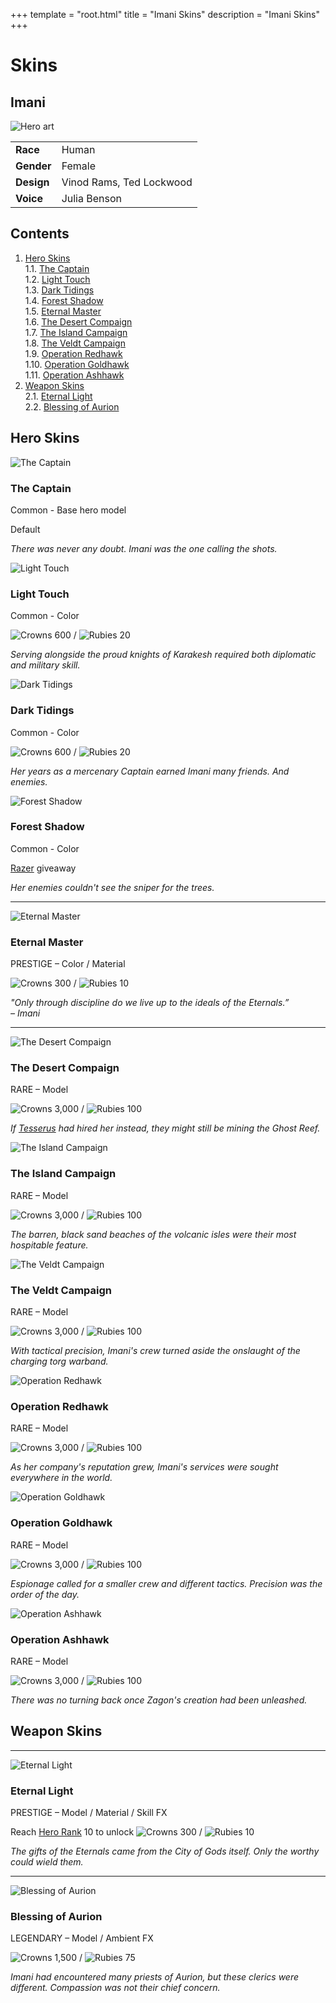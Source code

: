 +++
template = "root.html"
title = "Imani Skins"
description = "Imani Skins"
+++

# Skins

<div id="summary" style="width:300px">

## Imani

<img src="/Heroes/imani/art.png" alt="Hero art">

|            |                          |
| ---------- | ------------------------ |
| **Race**   | Human                    |
| **Gender** | Female                   |
| **Design** | Vinod Rams, Ted Lockwood |
| **Voice**  | Julia Benson             |

</div>

<div class="toc">

## Contents

1. [Hero Skins](#hero-skins)  
    1.1. [The Captain](#the-captain)  
    1.2. [Light Touch](#light-touch)  
    1.3. [Dark Tidings](#dark-tidings)  
    1.4. [Forest Shadow](#forest-shadow)  
    1.5. [Eternal Master](#eternal-master)  
    1.6. [The Desert Compaign](#the-desert-compaign)  
    1.7. [The Island Campaign](#the-island-campaign)  
    1.8. [The Veldt Campaign](#the-veldt-campaign)  
    1.9. [Operation Redhawk](#operation-redhawk)  
    1.10. [Operation Goldhawk](#operation-goldhawk)  
    1.11. [Operation Ashhawk](#operation-ashhawk)  
2. [Weapon Skins](#weapon-skins)  
    2.1. [Eternal Light](#eternal-light)  
    2.2. [Blessing of Aurion](#blessing-of-aurion)  

</div>

## Hero Skins

<img src="/Heroes/imani/Skin_The_Captain.png" alt="The Captain" class="left_img skin">

### The Captain

Common - Base hero model

Default

_There was never any doubt. Imani was the one calling the shots._

<div style="clear: left"></div>

<img src="/Heroes/imani/Skin_Light_Touch.png" alt="Light Touch" class="left_img skin">

### Light Touch

Common - Color

![Crowns](/img/crowns.png) 600 / ![Rubies](/img/rubies.png) 20

_Serving alongside the proud knights of Karakesh required both diplomatic and military skill._

<div style="clear: left"></div>

<img src="/Heroes/imani/Skin_Dark_Tidings.png" alt="Dark Tidings" class="left_img skin">

### Dark Tidings

Common - Color

![Crowns](/img/crowns.png) 600 / ![Rubies](/img/rubies.png) 20

_Her years as a mercenary Captain earned Imani many friends. And enemies._

<div style="clear: left"></div>

<img src="/Heroes/imani/Skin_Forest_Shadow.png" alt="Forest Shadow" class="left_img skin">

### Forest Shadow

Common - Color

[Razer](http://en.wikipedia.org/wiki/Razer_Inc.) giveaway

_Her enemies couldn't see the sniper for the trees._

<div style="clear: left"></div>

---

<img src="/Heroes/imani/Skin_Eternal_Master.png" alt="Eternal Master" class="left_img skin">

### Eternal Master

PRESTIGE – Color / Material

![Crowns](/img/crowns.png) 300 / ![Rubies](/img/rubies.png) 10

_"Only through discipline do we live up to the ideals of the Eternals.”  
– Imani_

<div style="clear: left"></div>

---

<img src="/Heroes/imani/Skin_The_Desert_Compaign.png" alt="The Desert Compaign" class="left_img skin">

### The Desert Compaign

RARE – Model

![Crowns](/img/crowns.png) 3,000 / ![Rubies](/img/rubies.png) 100

_If [Tesserus](/Other/tesserus) had hired her instead, they might still be mining the Ghost Reef._

<div style="clear: left"></div>

<img src="/Heroes/imani/Skin_The_Island_Campaign.png" alt="The Island Campaign" class="left_img skin">

### The Island Campaign

RARE – Model

![Crowns](/img/crowns.png) 3,000 / ![Rubies](/img/rubies.png) 100

_The barren, black sand beaches of the volcanic isles were their most hospitable feature._

<div style="clear: left"></div>

<img src="/Heroes/imani/Skin_The_Veldt_Campaign.png" alt="The Veldt Campaign" class="left_img skin">

### The Veldt Campaign

RARE – Model

![Crowns](/img/crowns.png) 3,000 / ![Rubies](/img/rubies.png) 100

_With tactical precision, Imani's crew turned aside the onslaught of the charging torg warband._

<div style="clear: left"></div>

<img src="/Heroes/imani/Skin_Operation_Redhawk.png" alt="Operation Redhawk" class="left_img skin">

### Operation Redhawk

RARE – Model

![Crowns](/img/crowns.png) 3,000 / ![Rubies](/img/rubies.png) 100

_As her company's reputation grew, Imani's services were sought everywhere in the world._

<div style="clear: left"></div>

<img src="/Heroes/imani/Skin_Operation_Goldhawk.png" alt="Operation Goldhawk" class="left_img skin">

### Operation Goldhawk

RARE – Model

![Crowns](/img/crowns.png) 3,000 / ![Rubies](/img/rubies.png) 100

_Espionage called for a smaller crew and different tactics. Precision was the order of the day._

<div style="clear: left"></div>

<img src="/Heroes/imani/Skin_Operation_Ashhawk.png" alt="Operation Ashhawk" class="left_img skin">

### Operation Ashhawk

RARE – Model

![Crowns](/img/crowns.png) 3,000 / ![Rubies](/img/rubies.png) 100

_There was no turning back once Zagon's creation had been unleashed._

<div style="clear: left"></div>

## Weapon Skins

---

<img src="/Heroes/imani/Skin_Eternal_Light.png" alt="Eternal Light" class="left_img skin">

### Eternal Light

PRESTIGE – Model / Material / Skill FX

Reach [Hero Rank](/Career/hero-rank) 10 to unlock
![Crowns](/img/crowns.png) 300 / ![Rubies](/img/rubies.png) 10

_The gifts of the Eternals came from the City of Gods itself. Only the worthy could wield them._

<div style="clear: left"></div>

---

<img src="/Heroes/imani/Skin_Blessing_of_Aurion.png" alt="Blessing of Aurion" class="left_img skin">

### Blessing of Aurion

LEGENDARY – Model / Ambient FX

![Crowns](/img/crowns.png) 1,500 / ![Rubies](/img/rubies.png) 75

_Imani had encountered many priests of Aurion, but these clerics were different. Compassion was not their chief concern._

<div style="clear: left"></div>

